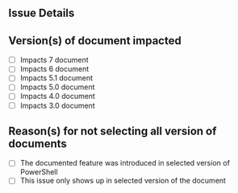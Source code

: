 <!--
If this doc issue is for content OUTSIDE of /reference folder (such as DSC, WMF etc.), there is no need to fill this template. Please delete the template before submitting the PR.

If this doc issue is for content UNDER /reference folder, please fill out this template:
-->
Issue Details
-----------------

Version(s) of document impacted
------------------------------
- [ ] Impacts 7 document
- [ ] Impacts 6 document
- [ ] Impacts 5.1 document
- [ ] Impacts 5.0 document
- [ ] Impacts 4.0 document
- [ ] Impacts 3.0 document

<!--
If you are selecting only a subset of document version(s), please help us understand why you selected a subset
If the PR is fixing all the document version(s), please delete the list/options below
-->
Reason(s) for not selecting all version of documents
----------------------------------------------------
- [ ] The documented feature was introduced in selected version of PowerShell
- [ ] This issue only shows up in selected version of the document
